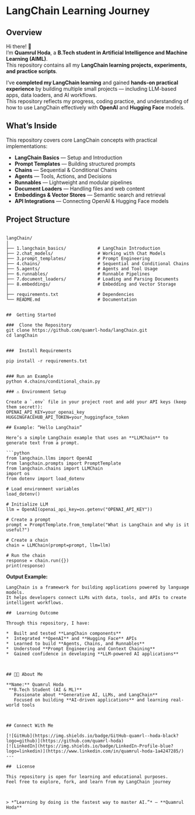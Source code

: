 
# LangChain Learning Journey  

##  Overview  

Hi there! 👋  
I’m **Quamrul Hoda**, a **B.Tech student in Artificial Intelligence and Machine Learning (AIML)**.  
This repository contains all my **LangChain learning projects, experiments, and practice scripts**.  

I’ve **completed my LangChain learning** and gained **hands-on practical experience** by building multiple small projects — including LLM-based apps, data loaders, and AI workflows.  
This repository reflects my progress, coding practice, and understanding of how to use LangChain effectively with **OpenAI** and **Hugging Face** models.

## What’s Inside  
This repository covers core LangChain concepts with practical implementations:

-  **LangChain Basics** — Setup and Introduction  
-  **Prompt Templates** — Building structured prompts  
-  **Chains** — Sequential & Conditional Chains  
-  **Agents** — Tools, Actions, and Decisions  
-  **Runnables** — Lightweight and modular pipelines  
-  **Document Loaders** — Handling files and web content  
-  **Embeddings & Vector Stores** — Semantic search and retrieval  
-  **API Integrations** — Connecting OpenAI & Hugging Face models  


##  Project Structure  

```

langChain/
│
├── 1.langchain_basics/            # LangChain Introduction
├── 2.chat_models/                 # Working with Chat Models
├── 3.prompt_templates/            # Prompt Engineering
├── 4.chains/                      # Sequential and Conditional Chains
├── 5.agents/                      # Agents and Tool Usage
├── 6.runnables/                   # Runnable Pipelines
├── 7.document_loaders/            # Loading and Parsing Documents
├── 8.embeddings/                  # Embedding and Vector Storage
│
├── requirements.txt               # Dependencies
└── README.md                      # Documentation


##  Getting Started  

###  Clone the Repository  
git clone https://github.com/quamrl-hoda/langChain.git
cd langChain


###  Install Requirements

pip install -r requirements.txt


### Run an Example
python 4.chains/conditional_chain.py

### ⚠️ Environment Setup

Create a `.env` file in your project root and add your API keys (keep them secret!):
OPENAI_API_KEY=your_openai_key
HUGGINGFACEHUB_API_TOKEN=your_huggingface_token

## Example: “Hello LangChain”

Here’s a simple LangChain example that uses an **LLMChain** to generate text from a prompt.

```python
from langchain.llms import OpenAI
from langchain.prompts import PromptTemplate
from langchain.chains import LLMChain
import os
from dotenv import load_dotenv

# Load environment variables
load_dotenv()

# Initialize LLM
llm = OpenAI(openai_api_key=os.getenv("OPENAI_API_KEY"))

# Create a prompt
prompt = PromptTemplate.from_template("What is LangChain and why is it useful?")

# Create a chain
chain = LLMChain(prompt=prompt, llm=llm)

# Run the chain
response = chain.run({})
print(response)
```

 **Output Example:**

```
LangChain is a framework for building applications powered by language models. 
It helps developers connect LLMs with data, tools, and APIs to create intelligent workflows.

##  Learning Outcome

Through this repository, I have:

*  Built and tested **LangChain components**
*  Integrated **OpenAI** and **Hugging Face** APIs
*  Learned to build **Agents, Chains, and Runnables**
*  Understood **Prompt Engineering and Context Chaining**
*  Gained confidence in developing **LLM-powered AI applications**



## 👨‍🎓 About Me

**Name:** Quamrul Hoda
 **B.Tech Student (AI & ML)**
   Passionate about **Generative AI, LLMs, and LangChain**
   Focused on building **AI-driven applications** and learning real-world tools



## Connect With Me

[![GitHub](https://img.shields.io/badge/GitHub-quamrl--hoda-black?logo=github)](https://github.com/quamrl-hoda)
[![LinkedIn](https://img.shields.io/badge/LinkedIn-Profile-blue?logo=linkedin)](https://www.linkedin.com/in/quamrul-hoda-1a4247285/) 
---

##  License

This repository is open for learning and educational purposes.
Feel free to explore, fork, and learn from my LangChain journey 



> *“Learning by doing is the fastest way to master AI.”* – **Quamrul Hoda**


